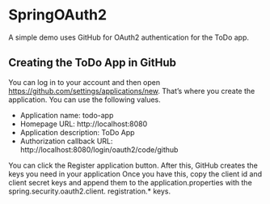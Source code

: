 # SpringOAuth2
A simple demo uses GitHub for OAuth2 authentication for the ToDo app.

## Creating the ToDo App in GitHub
You can log in to your account and then
open https://github.com/settings/applications/new. That’s where you create the
application. You can use the following values.
  * Application name: todo-app
  * Homepage URL: http://localhost:8080
  * Application description: ToDo App
  * Authorization callback URL: http://localhost:8080/login/oauth2/code/github
  
You can click the Register application button. After this, GitHub creates the keys you
need in your application
Once you have this, copy the client id and client secret keys and append them
to the application.properties with the spring.security.oauth2.client.
registration.* keys.
